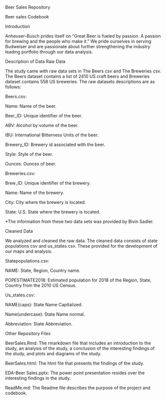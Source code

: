 Beer Sales Repository

Beer sales Codebook

Introduction

Anheuser-Busch prides itself on “Great Beer is fueled by passion. A passion for brewing and the people who make it.”  We pride ourselves in serving Budweiser and are passionate about further strengthening the industry leading portfolio through our data analysis.  


Description of Data
Raw Data

The study came with raw data sets in The Beers csv and The Breweries csv.  The Beers dataset contains a list of 2410 US craft beers and Breweries dataset contains 558 US breweries. The raw datasets descriptions are as follows: 

Beers.csv:

Name: Name of the beer.

Beer_ID: Unique identifier of the beer.

ABV: Alcohol by volume of the beer.

IBU: International Bitterness Units of the beer.

Brewery_ID: Brewery id associated with the beer.

Style: Style of the beer.

Ounces: Ounces of beer.

Breweries.csv:

Brew_ID: Unique identifier of the brewery.

Name: Name of the brewery.

City: City where the brewery is located.

State: U.S. State where the brewery is located.

*The information from these two data sets was provided by Bivin Sadler.



Cleaned Data

We analyzed and cleaned the raw data.  The cleaned data consists of state populations csv and us_states csv.  These provided for the development of our maps and analysis.

Statepopulations.csv:

NAME: State, Region, Country name.

POPESTIMATE2018: Estimated population for 2018 of the Region, State, Country from the 2010 US Census.

Us_states.csv:

NAME(caps): State Name Capitalized.

Name(undercase): State Name normal.

Abbreviation: State Abbreviation.






Other Repository Files

BeerSales.Rmd: The rmarkdown file that includes an introduction to the study, an analysis of the study, a conclusion of the interesting findings of the study, and plots and diagrams of the study.

BeerSales.html: The html file that presents the findings of the study.

EDA-Beer Sales.pptx: The power point presentation resides over the interesting findings in the study.

ReadMe.md: The Readme file describes the purpose of the project and codebook.



